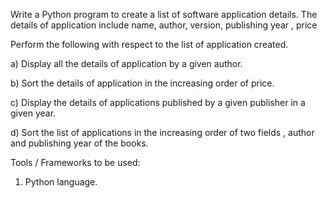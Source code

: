 Write a Python program to create a list of software application details. The details of application include name, author, version, publishing year , price

Perform the following with respect to the list of application created.

a) Display all the details of application by a given author.

b) Sort the details of application in the increasing order of price.

c) Display the details of applications published by a given publisher in a given year.

d) Sort the list of applications in the increasing order of two fields , author and publishing year of the books.

 

Tools / Frameworks to be used: 

1. Python language.
